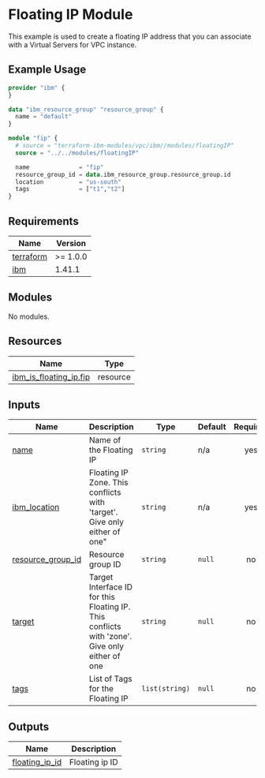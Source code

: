 # Floating IP Module

This example is used to create a floating IP address that you can associate with a Virtual Servers for VPC instance.

## Example Usage

``` terraform
provider "ibm" {
}

data "ibm_resource_group" "resource_group" {
  name = "default"
}

module "fip" {
  # source = "terraform-ibm-modules/vpc/ibm//modules/floatingIP"
  source = "../../modules/floatingIP"

  name              = "fip"
  resource_group_id = data.ibm_resource_group.resource_group.id
  location          = "us-south"
  tags              = ["t1","t2"]
}
```
## Requirements

| Name | Version |
|------|---------|
| <a name="requirement_terraform"></a> [terraform](#requirement\_terraform) | >= 1.0.0 |
| <a name="requirement_ibm"></a> [ibm](#requirement\_ibm) | 1.41.1 |

## Modules

No modules.

## Resources

| Name | Type |
|------|------|
| [ibm_is_floating_ip.fip](https://registry.terraform.io/providers/IBM-Cloud/ibm/latest/docs/resources/is_floating_ip) | resource |

## Inputs
| Name | Description | Type | Default | Required |
|------|-------------|------|---------|:--------:|
| <a name="input_name"></a> [name](#input\_name) | Name of the Floating IP | `string` | n/a | yes |
| <a name="input_location"></a> [ibm\_location](#input\_ibm\_location) | Floating IP Zone. This conflicts with 'target'. Give only either of one" | `string` | n/a | yes |
| <a name="input_resource_group_id"></a> [resource\_group\_id](#input\_resource\_group\_id) | Resource group ID | `string` | `null` | no |
| <a name="input_target"></a> [target](#input\_target) | Target Interface ID for this Floating IP. This conflicts with 'zone'. Give only either of one | `string` | `null` | no |
| <a name="input_tags"></a> [tags](#input\_tags) | List of Tags for the Floating IP | `list(string)` | `null` | no |


## Outputs

| Name | Description |
|------|-------------|
| <a name="output_floating_ip_id"></a> [floating\_ip\_id](#output\_floating\_ip\_id) | Floating ip ID |
